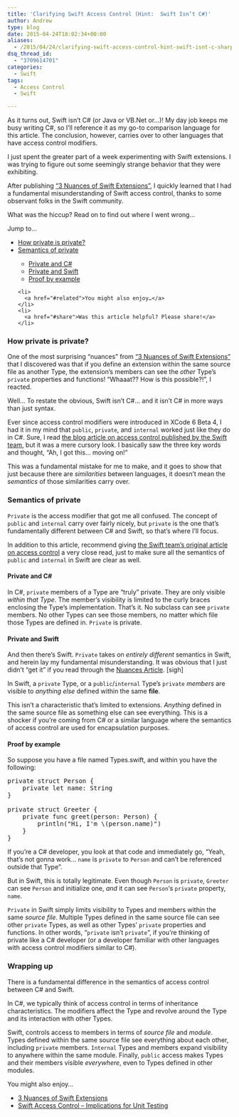 ```yaml
---
title: 'Clarifying Swift Access Control (Hint:  Swift Isn’t C#)'
author: Andrew
type: blog
date: 2015-04-24T18:02:34+00:00
aliases:
  - /2015/04/24/clarifying-swift-access-control-hint-swift-isnt-c-sharp/
dsq_thread_id:
  - "3709614701"
categories:
  - Swift
tags:
  - Access Control
  - Swift

---
```

As it turns out, Swift isn&#8217;t C# (or Java or VB.Net or&#8230;)! My day job keeps me busy writing C#, so I&#8217;ll reference it as my go-to comparison language for this article. The conclusion, however, carries over to other languages that have access control modifiers.

I just spent the greater part of a week experimenting with Swift extensions. I was trying to figure out some seemingly strange behavior that they were exhibiting.

After publishing [&#8220;3 Nuances of Swift Extensions&#8221;][1], I quickly learned that I had a fundamental misunderstanding of Swift access control, thanks to some observant folks in the Swift community.

What was the hiccup? Read on to find out where I went wrong&#8230;

<div class="resources">
  <div class="resources-header">
    Jump to&#8230;
  </div>
  
  <ul class="resources-content">
    <li>
      <a href="#how-private-is-private">How private is private?</a>
    </li>
    <li>
      <a href="#semantics-of-private">Semantics of private</a>
    </li>
    <ul>
      <li>
        <a href="#private-and-c-sharp">Private and C#</a>
      </li>
      <li>
        <a href="#private-and-swift">Private and Swift</a>
      </li>
      <li>
        <a href="#proof-by-example">Proof by example</a>
      </li>
    </ul>
    
    <li>
      <a href="#related">You might also enjoy…</a>
    </li>
    <li>
      <a href="#share">Was this article helpful? Please share!</a>
    </li>
  </ul>
</div>

<a name="how-private-is-private" class="jump-target"></a>

### How private is private?

One of the most surprising &#8220;nuances&#8221; from [&#8220;3 Nuances of Swift Extensions&#8221;][1] that I discovered was that if you define an extension within the same source file as another Type, the extension&#8217;s members can see the _other_ Type&#8217;s `private` properties and functions! &#8220;Whaaat?? How is this possible?!&#8221;, I reacted.

Well&#8230; To restate the obvious, Swift isn&#8217;t C#&#8230; and it isn&#8217;t C# in more ways than just syntax.

Ever since access control modifiers were introduced in XCode 6 Beta 4, I had it in my mind that `public`, `private`, and `internal` worked just like they do in C#. Sure, I read [the blog article on access control published by the Swift team][2], but it was a mere cursory look. I basically saw the three key words and thought, &#8220;Ah, I got this&#8230; moving on!&#8221;

This was a fundamental mistake for me to make, and it goes to show that just because there are _similarities_ between languages, it doesn&#8217;t mean the _semantics_ of those similarities carry over.

<a name="semantics-of-private" class="jump-target"></a>

### Semantics of private

`Private` is the access modifier that got me all confused. The concept of `public` and `internal` carry over fairly nicely, but `private` is the one that&#8217;s fundamentally different between C# and Swift, so that&#8217;s where I&#8217;ll focus.

In addition to this article, recommend giving [the Swift team&#8217;s original article on access control][2] a very close read, just to make sure all the semantics of `public` and `internal` in Swift are clear as well.

<a name="private-and-c-sharp" class="jump-target"></a>

#### Private and C#

In C#, `private` members of a Type are &#8220;truly&#8221; private. They are only visible _within that Type_. The member&#8217;s visibility is limited to the curly braces enclosing the Type&#8217;s implementation. That&#8217;s it. No subclass can see `private` members. No other Types can see those members, no matter which file those Types are defined in. `Private` is private.

<a name="private-and-swift" class="jump-target"></a>

#### Private and Swift

And then there&#8217;s Swift. `Private` takes on _entirely different_ semantics in Swift, and herein lay my fundamental misunderstanding. It was obvious that I just didn&#8217;t &#8220;get it&#8221; if you read through the [Nuances Article][1]. [sigh]

In Swift, a `private` Type, or a `public`/`internal` Type&#8217;s `private` _members_ are visible to _anything else_ defined within the same **file**.

This isn&#8217;t a characteristic that&#8217;s limited to extensions. _Anything_ defined in the same source file as something else can see everything. This is a shocker if you&#8217;re coming from C# or a similar language where the semantics of access control are used for encapsulation purposes.

<a name="proof-by-example" class="jump-target"></a>

#### Proof by example

So suppose you have a file named Types.swift, and within you have the following:

<pre class="lang:swift decode:true " title="Types.swift" >private struct Person {
    private let name: String
}

private struct Greeter {
    private func greet(person: Person) {
        println("Hi, I'm \(person.name)")
    }
}</pre>

If you&#8217;re a C# developer, you look at that code and immediately go, &#8220;Yeah, that&#8217;s not gonna work&#8230; `name` is `private` to `Person` and can&#8217;t be referenced outside that Type&#8221;.

But in Swift, this is totally legitimate. Even though `Person` is `private`, `Greeter` can see `Person` and initialize one, _and_ it can see `Person`&#8216;s `private` property, `name`.

`Private` in Swift simply limits visibility to Types and members within the same _source file_. Multiple Types defined in the same source file can see other `private` Types, as well as other Types&#8217; `private` properties and functions. In other words, &#8220;`private` isn&#8217;t `private`&#8220;, if you&#8217;re thinking of private like a C# developer (or a developer familiar with other languages with access control modifiers similar to C#).

### Wrapping up

There is a fundamental difference in the semantics of access control between C# and Swift.

In C#, we typically think of access control in terms of inheritance characteristics. The modifiers affect the Type and revolve around the Type and its interaction with other Types.

Swift, controls access to members in terms of _source file_ and _module_. Types defined within the same source file see everything about each other, including `private` members. `Internal` Types and members expand visibility to anywhere within the same module. Finally, `public` access makes Types and their members visible _everywhere_, even to Types defined in other modules.

<a name="related" class="jump-target"></a>

<div class="resources">
  <div class="resources-header">
    You might also enjoy&#8230;
  </div>
  
  <ul class="resources-content">
    <li>
      <i class="fa fa-angle-right"></i> <a href="http://www.andrewcbancroft.com/2015/04/22/3-nuances-of-swift-extensions/" title="3 Nuances of Swift Extensions">3 Nuances of Swift Extensions</a>
    </li>
    <li>
      <i class="fa fa-angle-right"></i> <a href="http://www.andrewcbancroft.com/2014/07/22/swift-access-control-implications-for-unit-testing/" title="Swift Access Control – Implications for Unit Testing">Swift Access Control – Implications for Unit Testing</a>
    </li>
  </ul>
</div>

<a name="share" class="jump-target"></a>

 [1]: http://www.andrewcbancroft.com/2015/04/22/3-nuances-of-swift-extensions/ "3 Nuances of Swift Extensions"
 [2]: https://developer.apple.com/swift/blog/?id=5